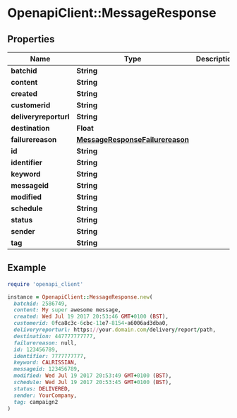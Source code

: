 # OpenapiClient::MessageResponse

## Properties

| Name | Type | Description | Notes |
| ---- | ---- | ----------- | ----- |
| **batchid** | **String** |  | [optional] |
| **content** | **String** |  |  |
| **created** | **String** |  |  |
| **customerid** | **String** |  |  |
| **deliveryreporturl** | **String** |  | [optional] |
| **destination** | **Float** |  |  |
| **failurereason** | [**MessageResponseFailurereason**](MessageResponseFailurereason.md) |  | [optional] |
| **id** | **String** |  | [optional] |
| **identifier** | **String** |  | [optional] |
| **keyword** | **String** |  | [optional] |
| **messageid** | **String** |  |  |
| **modified** | **String** |  |  |
| **schedule** | **String** |  |  |
| **status** | **String** |  |  |
| **sender** | **String** |  |  |
| **tag** | **String** |  |  |

## Example

```ruby
require 'openapi_client'

instance = OpenapiClient::MessageResponse.new(
  batchid: 2586749,
  content: My super awesome message,
  created: Wed Jul 19 2017 20:53:46 GMT+0100 (BST),
  customerid: 0fca8c3c-6cbc-11e7-8154-a6006ad3dba0,
  deliveryreporturl: https://your.domain.com/delivery/report/path,
  destination: 447777777777,
  failurereason: null,
  id: 123456789,
  identifier: 7777777777,
  keyword: CALRISSIAN,
  messageid: 123456789,
  modified: Wed Jul 19 2017 20:53:49 GMT+0100 (BST),
  schedule: Wed Jul 19 2017 20:53:45 GMT+0100 (BST),
  status: DELIVERED,
  sender: YourCompany,
  tag: campaign2
)
```

